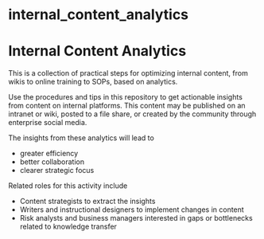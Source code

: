 # internal_content_analytics

# Internal Content Analytics

This is a collection of practical steps for optimizing internal content, from wikis to online training to SOPs, based on analytics.

Use the procedures and tips in this repository to get actionable insights from content on internal platforms. This content may be published on an intranet or wiki, posted to a file share, or created by the community through enterprise social media. 

The insights from these analytics will lead to 
* greater efficiency
* better collaboration
* clearer strategic focus

Related roles for this activity include
* Content strategists to extract the insights
* Writers and instructional designers to implement changes in content
* Risk analysts and business managers interested in gaps or bottlenecks related to knowledge transfer
